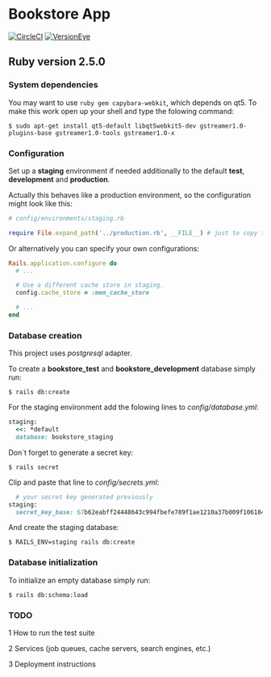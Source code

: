 # Bookstore App

[![CircleCI](https://img.shields.io/circleci/project/github/RedSparr0w/node-csgo-parser.svg)](https://circleci.com/gh/Dimetriu/Bookstore) [![VersionEye](https://img.shields.io/versioneye/d/ruby/rails.svg)](https://github.com/Dimetriu/Bookstore/network/dependencies)

## Ruby version 2.5.0

### System dependencies

You may want to use ```ruby gem capybara-webkit```, which depends on qt5.
To make this work open up your shell and type the folowing command:

`$ sudo apt-get install qt5-default libqt5webkit5-dev gstreamer1.0-plugins-base gstreamer1.0-tools gstreamer1.0-x`

### Configuration

Set up a **staging** environment if needed additionally to the default **test**, **development** and **production**.

Actually this behaves like a production environment, so the configuration might look like this:

```ruby
# config/environments/staging.rb

require File.expand_path('../production.rb', __FILE__) # just to copy the production.rb settings
```

Or alternatively you can specify your own configurations:

```ruby
Rails.application.configure do
  # ...

  # Use a different cache store in staging.
  config.cache_store = :mem_cache_store

  # ...
end
```

### Database creation

This project uses _postgresql_ adapter.

To create a **bookstore_test** and **bookstore_development** database simply run:

`$ rails db:create`

For the staging environment add the folowing lines to _config/database.yml_:

```ruby
staging:
  <<: *default
  database: bookstore_staging
```

Don`t forget to generate a secret key:

`$ rails secret`

Clip and paste that line to _config/secrets.yml_:

```ruby
  # your secret key generated previously
staging:
  secret_key_base: 67b62eabff24448643c994fbefe789f1ae1210a37b009f106184ed2777464d121d63da0f8410abe73d566183892ad83cb19502c23cca36c4a8a949b04d6a15e6
```

And create the staging database:

`$ RAILS_ENV=staging rails db:create`

### Database initialization

To initialize an empty database simply run:

`$ rails db:schema:load`

### TODO

1 How to run the test suite

2 Services (job queues, cache servers, search engines, etc.)

3 Deployment instructions
